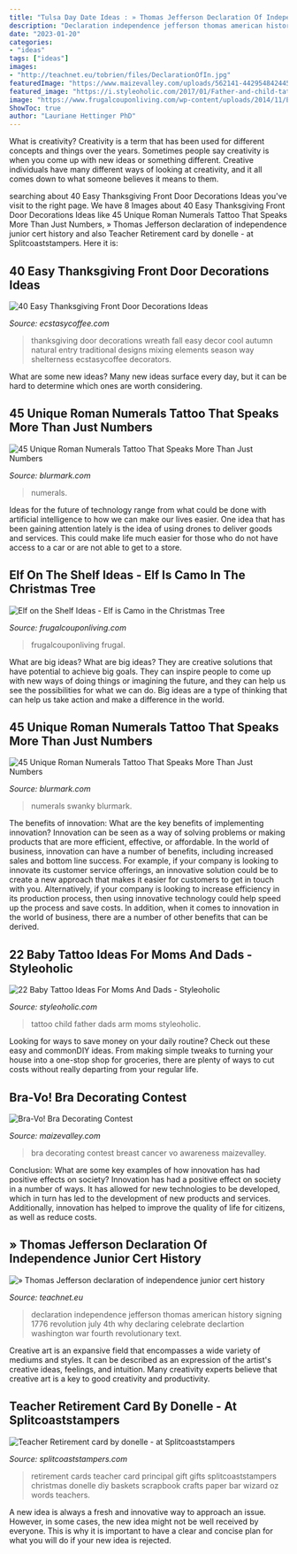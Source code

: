 ```yaml
---
title: "Tulsa Day Date Ideas : » Thomas Jefferson Declaration Of Independence Junior Cert History"
description: "Declaration independence jefferson thomas american history signing 1776 revolution july 4th why declaring celebrate declartion washington war fourth revolutionary text"
date: "2023-01-20"
categories:
- "ideas"
tags: ["ideas"]
images:
- "http://teachnet.eu/tobrien/files/DeclarationOfIn.jpg"
featuredImage: "https://www.maizevalley.com/uploads/562141-442954842445443-1336116485-n-xl.jpg"
featured_image: "https://i.styleoholic.com/2017/01/Father-and-child-tattoo-on-the-arm.jpg"
image: "https://www.frugalcouponliving.com/wp-content/uploads/2014/11/Elf-on-the-shelf-ideas-camo-frugal-coupon-living.jpg"
ShowToc: true
author: "Lauriane Hettinger PhD"
---
```



What is creativity?
Creativity is a term that has been used for different concepts and things over the years. Sometimes people say creativity is when you come up with new ideas or something different. Creative individuals have many different ways of looking at creativity, and it all comes down to what someone believes it means to them.

	

		
searching about 40 Easy Thanksgiving Front Door Decorations Ideas you've visit to the right page. We have 8 Images about 40 Easy Thanksgiving Front Door Decorations Ideas like 45 Unique Roman Numerals Tattoo That Speaks More Than Just Numbers, » Thomas Jefferson declaration of independence junior cert history and also Teacher Retirement card by donelle - at Splitcoaststampers. Here it is:
		
    
## 40 Easy Thanksgiving Front Door Decorations Ideas

<img loading=lazy src="https://i0.wp.com/www.ecstasycoffee.com/wp-content/uploads/2016/10/Thanksgiving-Front-Door-Decorations-Ideas-3.jpg" onerror="this.onerror=null;this.src='https://tse3.mm.bing.net/th?id=OIP.cDUlo7ADIpu0MG1sqyITawHaLJ&amp;pid=15.1';" alt="40 Easy Thanksgiving Front Door Decorations Ideas">

_Source: ecstasycoffee.com_

>thanksgiving door decorations wreath fall easy decor cool autumn natural entry traditional designs mixing elements season way shelterness ecstasycoffee decorators. 

	

What are some new ideas?
Many new ideas surface every day, but it can be hard to determine which ones are worth considering.

    
## 45 Unique Roman Numerals Tattoo That Speaks More Than Just Numbers

<img loading=lazy src="https://www.blurmark.com/wp-content/uploads/2017/06/Sleeve-Roman-Numerals-Tattoo-768x576.jpg" onerror="this.onerror=null;this.src='https://tse4.mm.bing.net/th?id=OIP.CgBF8cATWWIa-GJMfmJnTwHaFj&amp;pid=15.1';" alt="45 Unique Roman Numerals Tattoo That Speaks More Than Just Numbers">

_Source: blurmark.com_

>numerals. 

	

Ideas for the future of technology range from what could be done with artificial intelligence to how we can make our lives easier. One idea that has been gaining attention lately is the idea of using drones to deliver goods and services. This could make life much easier for those who do not have access to a car or are not able to get to a store.

    
## Elf On The Shelf Ideas - Elf Is Camo In The Christmas Tree

<img loading=lazy src="https://www.frugalcouponliving.com/wp-content/uploads/2014/11/Elf-on-the-shelf-ideas-camo-frugal-coupon-living.jpg" onerror="this.onerror=null;this.src='https://tse2.mm.bing.net/th?id=OIP.7r37pjWjbchiaOhq1IXnjgHaLH&amp;pid=15.1';" alt="Elf on the Shelf Ideas - Elf is Camo in the Christmas Tree">

_Source: frugalcouponliving.com_

>frugalcouponliving frugal. 

	

What are big ideas?
What are big ideas? They are creative solutions that have potential to achieve big goals. They can inspire people to come up with new ways of doing things or imagining the future, and they can help us see the possibilities for what we can do. Big ideas are a type of thinking that can help us take action and make a difference in the world.

    
## 45 Unique Roman Numerals Tattoo That Speaks More Than Just Numbers

<img loading=lazy src="https://www.blurmark.com/wp-content/uploads/2017/06/Swanky-Roman-Numerals-Tattoo-On-Side-Thigh-768x768.jpg" onerror="this.onerror=null;this.src='https://tse1.mm.bing.net/th?id=OIP.INVypTtRE35It3Gvv9XEiwHaHa&amp;pid=15.1';" alt="45 Unique Roman Numerals Tattoo That Speaks More Than Just Numbers">

_Source: blurmark.com_

>numerals swanky blurmark. 

	

The benefits of innovation: What are the key benefits of implementing innovation?
Innovation can be seen as a way of solving problems or making products that are more efficient, effective, or affordable. In the world of business, innovation can have a number of benefits, including increased sales and bottom line success. For example, if your company is looking to innovate its customer service offerings, an innovative solution could be to create a new approach that makes it easier for customers to get in touch with you. Alternatively, if your company is looking to increase efficiency in its production process, then using innovative technology could help speed up the process and save costs. In addition, when it comes to innovation in the world of business, there are a number of other benefits that can be derived.

    
## 22 Baby Tattoo Ideas For Moms And Dads - Styleoholic

<img loading=lazy src="https://i.styleoholic.com/2017/01/Father-and-child-tattoo-on-the-arm.jpg" onerror="this.onerror=null;this.src='https://tse2.mm.bing.net/th?id=OIP.UjrGzzSfGrKRyKo2UM15QgAAAA&amp;pid=15.1';" alt="22 Baby Tattoo Ideas For Moms And Dads - Styleoholic">

_Source: styleoholic.com_

>tattoo child father dads arm moms styleoholic. 

	

Looking for ways to save money on your daily routine? Check out these easy and commonDIY ideas. From making simple tweaks to turning your house into a one-stop shop for groceries, there are plenty of ways to cut costs without really departing from your regular life.

    
## Bra-Vo! Bra Decorating Contest

<img loading=lazy src="https://www.maizevalley.com/uploads/562141-442954842445443-1336116485-n-xl.jpg" onerror="this.onerror=null;this.src='https://tse4.mm.bing.net/th?id=OIP.4NJ9O7bGOh2hzuIt_sJgQgHaEL&amp;pid=15.1';" alt="Bra-Vo! Bra Decorating Contest">

_Source: maizevalley.com_

>bra decorating contest breast cancer vo awareness maizevalley. 

	

Conclusion: What are some key examples of how innovation has had positive effects on society?
Innovation has had a positive effect on society in a number of ways. It has allowed for new technologies to be developed, which in turn has led to the development of new products and services. Additionally, innovation has helped to improve the quality of life for citizens, as well as reduce costs.

    
## » Thomas Jefferson Declaration Of Independence Junior Cert History

<img loading=lazy src="http://teachnet.eu/tobrien/files/DeclarationOfIn.jpg" onerror="this.onerror=null;this.src='https://tse2.mm.bing.net/th?id=OIP.sBT8mfZeFDQUsxr0tyzi5AHaHy&amp;pid=15.1';" alt="» Thomas Jefferson declaration of independence junior cert history">

_Source: teachnet.eu_

>declaration independence jefferson thomas american history signing 1776 revolution july 4th why declaring celebrate declartion washington war fourth revolutionary text. 

	

Creative art is an expansive field that encompasses a wide variety of mediums and styles. It can be described as an expression of the artist's creative ideas, feelings, and intuition. Many creativity experts believe that creative art is a key to good creativity and productivity.

    
## Teacher Retirement Card By Donelle - At Splitcoaststampers

<img loading=lazy src="http://images.splitcoaststampers.com/data/gallery/500/2010/05/17/DSC01742_by_donelle.JPG" onerror="this.onerror=null;this.src='https://tse2.mm.bing.net/th?id=OIP.JpaG1_E0kayF9KeZbGtzAQHaJ4&amp;pid=15.1';" alt="Teacher Retirement card by donelle - at Splitcoaststampers">

_Source: splitcoaststampers.com_

>retirement cards teacher card principal gift gifts splitcoaststampers christmas donelle diy baskets scrapbook crafts paper bar wizard oz words teachers. 

	

A new idea is always a fresh and innovative way to approach an issue. However, in some cases, the new idea might not be well received by everyone. This is why it is important to have a clear and concise plan for what you will do if your new idea is rejected.

